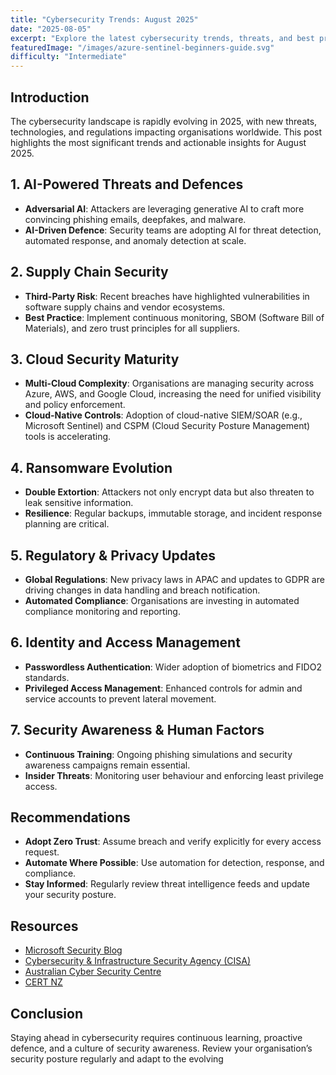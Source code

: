 ```yaml
---
title: "Cybersecurity Trends: August 2025"
date: "2025-08-05"
excerpt: "Explore the latest cybersecurity trends, threats, and best practices shaping the digital landscape in August 2025."
featuredImage: "/images/azure-sentinel-beginners-guide.svg"
difficulty: "Intermediate"
---
```


## Introduction

The cybersecurity landscape is rapidly evolving in 2025, with new threats, technologies, and regulations impacting organisations worldwide. This post highlights the most significant trends and actionable insights for August 2025.

## 1. AI-Powered Threats and Defences

- **Adversarial AI**: Attackers are leveraging generative AI to craft more convincing phishing emails, deepfakes, and malware.
- **AI-Driven Defence**: Security teams are adopting AI for threat detection, automated response, and anomaly detection at scale.

## 2. Supply Chain Security

- **Third-Party Risk**: Recent breaches have highlighted vulnerabilities in software supply chains and vendor ecosystems.
- **Best Practice**: Implement continuous monitoring, SBOM (Software Bill of Materials), and zero trust principles for all suppliers.

## 3. Cloud Security Maturity

- **Multi-Cloud Complexity**: Organisations are managing security across Azure, AWS, and Google Cloud, increasing the need for unified visibility and policy enforcement.
- **Cloud-Native Controls**: Adoption of cloud-native SIEM/SOAR (e.g., Microsoft Sentinel) and CSPM (Cloud Security Posture Management) tools is accelerating.

## 4. Ransomware Evolution

- **Double Extortion**: Attackers not only encrypt data but also threaten to leak sensitive information.
- **Resilience**: Regular backups, immutable storage, and incident response planning are critical.

## 5. Regulatory & Privacy Updates

- **Global Regulations**: New privacy laws in APAC and updates to GDPR are driving changes in data handling and breach notification.
- **Automated Compliance**: Organisations are investing in automated compliance monitoring and reporting.

## 6. Identity and Access Management

- **Passwordless Authentication**: Wider adoption of biometrics and FIDO2 standards.
- **Privileged Access Management**: Enhanced controls for admin and service accounts to prevent lateral movement.

## 7. Security Awareness & Human Factors

- **Continuous Training**: Ongoing phishing simulations and security awareness campaigns remain essential.
- **Insider Threats**: Monitoring user behaviour and enforcing least privilege access.

## Recommendations

- **Adopt Zero Trust**: Assume breach and verify explicitly for every access request.
- **Automate Where Possible**: Use automation for detection, response, and compliance.
- **Stay Informed**: Regularly review threat intelligence feeds and update your security posture.

## Resources

- [Microsoft Security Blog](https://www.microsoft.com/security/blog/)
- [Cybersecurity & Infrastructure Security Agency (CISA)](https://www.cisa.gov/)
- [Australian Cyber Security Centre](https://www.cyber.gov.au/)
- [CERT NZ](https://www.cert.govt.nz/)

## Conclusion

Staying ahead in cybersecurity requires continuous learning, proactive defence, and a culture of security awareness. Review your organisation’s security posture regularly and adapt to the evolving